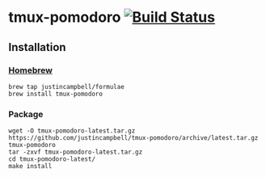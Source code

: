 # tmux-pomodoro [![Build Status](https://travis-ci.org/justincampbell/tmux-pomodoro.svg?branch=conversion)](https://travis-ci.org/justincampbell/tmux-pomodoro)

## Installation

### [Homebrew](http://brew.sh)

    brew tap justincampbell/formulae
    brew install tmux-pomodoro

### Package

    wget -O tmux-pomodoro-latest.tar.gz https://github.com/justincampbell/tmux-pomodoro/archive/latest.tar.gz tmux-pomodoro
    tar -zxvf tmux-pomodoro-latest.tar.gz
    cd tmux-pomodoro-latest/
    make install
